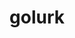 ---
id: 623
title: golurk
types: [ground,ghost]
image: https://raw.githubusercontent.com/PokeAPI/sprites/master/sprites/pokemon/623.png
---